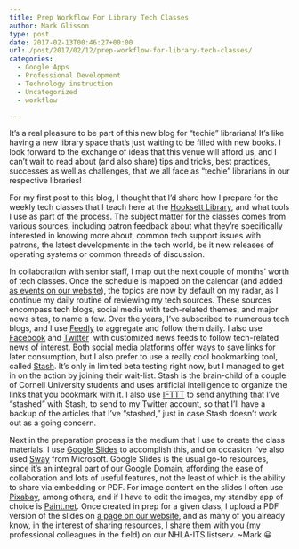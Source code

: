 ```yaml
---
title: Prep Workflow For Library Tech Classes
author: Mark Glisson
type: post
date: 2017-02-13T00:46:27+00:00
url: /post/2017/02/12/prep-workflow-for-library-tech-classes/
categories:
  - Google Apps
  - Professional Development
  - Technology instruction
  - Uncategorized
  - workflow

---
```

<span style="font-weight: 400;">It’s a real pleasure to be part of this new blog for “techie” librarians! It’s like having a new library space that’s just waiting to be filled with new books. I look forward to the exchange of ideas that this venue will afford us, and I can’t wait to read about (and also share) tips and tricks, best practices, successes as well as challenges, that we all face as “techie” librarians in our respective libraries!</span>

<span style="font-weight: 400;">For my first post to this blog, I thought that I’d share how I prepare for the weekly tech classes that I teach here at the <a href="http://www.hooksettlibrary.org/" target="_blank">Hooksett Library</a>, and what tools I use as part of the process. The subject matter for the classes comes from various sources, including patron feedback about what they’re specifically interested in knowing more about, common tech support issues with patrons, the latest developments in the tech world, be it new releases of operating systems or common threads of discussion. </span>

<span style="font-weight: 400;">In collaboration with senior staff, I map out the next couple of months’ worth of tech classes. Once the schedule is mapped on the calendar (and added </span><a href="http://www.hooksettlibrary.org/calendar/month" target="_blank"><span style="font-weight: 400;">as events on our website</span></a><span style="font-weight: 400;">), the topics are now by default on my radar, as I continue my daily routine of reviewing my tech sources. These sources encompass tech blogs, social media with tech-related themes, and major news sites, to name a few. Over the years, I’ve subscribed to numerous tech blogs, and I use </span><a href="https://feedly.com/" target="_blank"><span style="font-weight: 400;">Feedly</span></a> <span style="font-weight: 400;">to aggregate and follow them daily. I also use </span><a href="https://www.facebook.com/" target="_blank"><span style="font-weight: 400;">Facebook</span></a> <span style="font-weight: 400;">and </span><a href="https://twitter.com/?lang=en" target="_blank"><span style="font-weight: 400;">Twitter</span></a> <span style="font-weight: 400;"> with customized news feeds to follow tech-related news of interest. Both social media platforms offer ways to save links for later consumption, but I also prefer to use a really cool bookmarking tool, called </span><a href="https://stash.ai" target="_blank"><span style="font-weight: 400;">Stash</span></a><span style="font-weight: 400;">. It’s only in limited beta testing right now, but I managed to get in on the action by joining their wait-list. Stash is the brain-child of a couple of Cornell University students and uses artificial intelligence to organize the links that you bookmark with it. I also use </span><a href="https://ifttt.com/" target="_blank"><span style="font-weight: 400;">IFTTT</span></a> <span style="font-weight: 400;">to send anything that I’ve “stashed” with Stash, to send to my Twitter account, so that I’ll have a backup of the articles that I’ve “stashed,” just in case Stash doesn’t work out as a going concern.</span>

<span style="font-weight: 400;">Next in the preparation process is the medium that I use to create the class materials. I use </span><a href="https://www.google.com/slides/about/" target="_blank"><span style="font-weight: 400;">Google Slides</span></a> <span style="font-weight: 400;">to accomplish this, and on occasion I’ve also used </span><a href="https://sway.com/" target="_blank"><span style="font-weight: 400;">Sway</span></a> <span style="font-weight: 400;">from Microsoft. Google Slides is the usual go-to resources, since it’s an integral part of our Google Domain, affording the ease of collaboration and lots of useful features, not the least of which is the ability to share via embedding or PDF. For image content on the slides I often use </span><a href="https://pixabay.com/" target="_blank"><span style="font-weight: 400;">Pixabay</span></a><span style="font-weight: 400;">, among others, and if I have to edit the images, my standby app of choice is </span><a href="http://www.getpaint.net/" target="_blank"><span style="font-weight: 400;">Paint.net</span></a><span style="font-weight: 400;">. Once created in prep for a given class, I upload a PDF version of the slides on </span><a href="http://www.hooksettlibrary.org/technology-class-slides" target="_blank"><span style="font-weight: 400;">a page on our website</span></a><span style="font-weight: 400;">, and as many of you already know, in the interest of sharing resources, I share them with you (my professional colleagues in the field) on our NHLA-ITS listserv. ~Mark 😀</span>